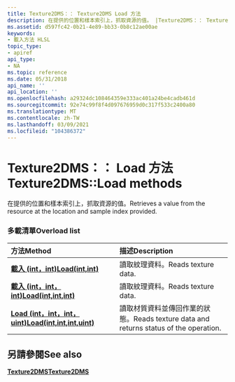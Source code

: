 ```yaml
---
title: Texture2DMS：： Texture2DMS Load 方法
description: 在提供的位置和樣本索引上，抓取資源的值。 |Texture2DMS：： Texture2DMS Load 方法
ms.assetid: d597fc42-0b21-4e89-bb33-0b8c12ae00ae
keywords:
- 載入方法 HLSL
topic_type:
- apiref
api_type:
- NA
ms.topic: reference
ms.date: 05/31/2018
api_name: ''
api_location: ''
ms.openlocfilehash: a29324dc108464359e333ac401a24be4cadb461d
ms.sourcegitcommit: 92e74c99f8f4d097676959d0c317f533c2400a80
ms.translationtype: MT
ms.contentlocale: zh-TW
ms.lasthandoff: 03/09/2021
ms.locfileid: "104386372"
---
```

# <a name="texture2dmsload-methods"></a><span data-ttu-id="20274-105">Texture2DMS：： Load 方法</span><span class="sxs-lookup"><span data-stu-id="20274-105">Texture2DMS::Load methods</span></span>

<span data-ttu-id="20274-106">在提供的位置和樣本索引上，抓取資源的值。</span><span class="sxs-lookup"><span data-stu-id="20274-106">Retrieves a value from the resource at the location and sample index provided.</span></span>

### <a name="overload-list"></a><span data-ttu-id="20274-107">多載清單</span><span class="sxs-lookup"><span data-stu-id="20274-107">Overload list</span></span>



| <span data-ttu-id="20274-108">方法</span><span class="sxs-lookup"><span data-stu-id="20274-108">Method</span></span>                                                           | <span data-ttu-id="20274-109">描述</span><span class="sxs-lookup"><span data-stu-id="20274-109">Description</span></span>                                                        |
|:-----------------------------------------------------------------|:-------------------------------------------------------------------|
| [<span data-ttu-id="20274-110">**載入 (int，int)**</span><span class="sxs-lookup"><span data-stu-id="20274-110">**Load(int,int)**</span></span>](sm5-object-texture2dms-load.md)             | <span data-ttu-id="20274-111">讀取紋理資料。</span><span class="sxs-lookup"><span data-stu-id="20274-111">Reads texture data.</span></span><br/>                                     |
| [<span data-ttu-id="20274-112">**載入 (int，int，int)**</span><span class="sxs-lookup"><span data-stu-id="20274-112">**Load(int,int,int)**</span></span>](dx-graphics-hlsl-to-load.md)            | <span data-ttu-id="20274-113">讀取紋理資料。</span><span class="sxs-lookup"><span data-stu-id="20274-113">Reads texture data.</span></span><br/>                                     |
| [<span data-ttu-id="20274-114">**Load (int，int，int，uint)**</span><span class="sxs-lookup"><span data-stu-id="20274-114">**Load(int,int,int,uint)**</span></span>](t2dms-load-float-int-int-uint-.md) | <span data-ttu-id="20274-115">讀取材質資料並傳回作業的狀態。</span><span class="sxs-lookup"><span data-stu-id="20274-115">Reads texture data and returns status of the operation.</span></span><br/> |



## <a name="see-also"></a><span data-ttu-id="20274-116">另請參閱</span><span class="sxs-lookup"><span data-stu-id="20274-116">See also</span></span>

<dl> <dt>

[<span data-ttu-id="20274-117">**Texture2DMS**</span><span class="sxs-lookup"><span data-stu-id="20274-117">**Texture2DMS**</span></span>](sm5-object-texture2dms.md)
</dt> </dl>

 

 





